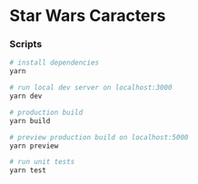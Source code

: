 # Star Wars Caracters

### Scripts

```sh
# install dependencies
yarn

# run local dev server on localhost:3000
yarn dev

# production build
yarn build

# preview production build on localhost:5000
yarn preview

# run unit tests
yarn test
```
